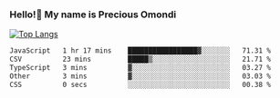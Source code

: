 ### Hello!👋 My name is Precious Omondi 

[![Top Langs](https://github-readme-stats.vercel.app/api/top-langs/?username=Presho99&langs_count=8&theme=dark)](https://github.com/Presho99/github-readme-stats)



<!--START_SECTION:waka-->

```txt
JavaScript   1 hr 17 mins    █████████████████▓░░░░░░░   71.31 %
CSV          23 mins         █████▒░░░░░░░░░░░░░░░░░░░   21.71 %
TypeScript   3 mins          ▓░░░░░░░░░░░░░░░░░░░░░░░░   03.27 %
Other        3 mins          ▓░░░░░░░░░░░░░░░░░░░░░░░░   03.03 %
CSS          0 secs          ░░░░░░░░░░░░░░░░░░░░░░░░░   00.38 %
```

<!--END_SECTION:waka-->

